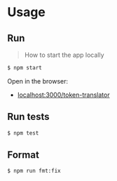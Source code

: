# Usage


## Run
> How to start the app locally


```sh
$ npm start
```

Open in the browser:

- [localhost:3000/token-translator](http://localhost:3000/react-quickstart)


## Run tests

```sh
$ npm test
```


## Format

```sh
$ npm run fmt:fix
```
